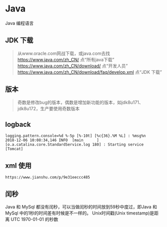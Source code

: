 # Java

Java 编程语言

## JDK 下载

>从www.oracle.com网战下载，或java.com去找
>https://www.java.com/zh_CN/ 点“所有java下载”
>https://www.java.com/zh_CN/download/ 点“开发人员”
>https://www.java.com/zh_CN/download/faq/develop.xml 点“JDK 下载”

## 版本

>奇数是修改bug的版本，偶数是增加新功能的版本，如jdk8u171、jdk8u172，生产要使用奇数版本

## logback

``` 
logging.pattern.console=%d %-5p [%-10t] [%c{36}.%M %L] : %msg%n
2018-12-06 10:08:34,146 INFO  [main      ] [o.a.catalina.core.StandardService.log 180] : Starting service [Tomcat]
```

## xml 使用

```
https://www.jianshu.com/p/9e31eeccc485
```

## 闰秒

Java 和 MySql 都没有闰秒，可以当做闰秒的时间放到59秒中度过，即Java 和 MySql 中的1秒的时间差有时候是不一样的。
Unix时间戳(Unix timestamp)是距离 UTC 1970-01-01 的秒数


